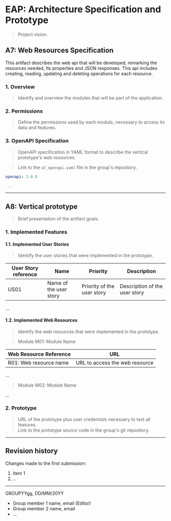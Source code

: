 # EAP: Architecture Specification and Prototype

> Project vision.

## A7: Web Resources Specification

This artifact describes the web api that will be developed, remarking the resources needed, Its properties and JSON responses. This api includes creating, reading, updating and deleting operations for each resource.

### 1. Overview

> Identify and overview the modules that will be part of the application.  

### 2. Permissions

> Define the permissions used by each module, necessary to access its data and features.  

### 3. OpenAPI Specification

> OpenAPI specification in YAML format to describe the vertical prototype's web resources.

> Link to the `a7_openapi.yaml` file in the group's repository.


```yaml
openapi: 3.0.0

...
```

---


## A8: Vertical prototype

> Brief presentation of the artifact goals.

### 1. Implemented Features

#### 1.1. Implemented User Stories

> Identify the user stories that were implemented in the prototype.  

| User Story reference | Name                   | Priority                   | Description                   |
| -------------------- | ---------------------- | -------------------------- | ----------------------------- |
| US01                 | Name of the user story | Priority of the user story | Description of the user story |

...

#### 1.2. Implemented Web Resources

> Identify the web resources that were implemented in the prototype.  

> Module M01: Module Name  

| Web Resource Reference | URL                            |
| ---------------------- | ------------------------------ |
| R01: Web resource name | URL to access the web resource |

...

> Module M02: Module Name  

...

### 2. Prototype

> URL of the prototype plus user credentials necessary to test all features.  
> Link to the prototype source code in the group's git repository.  


---


## Revision history

Changes made to the first submission:
1. Item 1
1. ..

***
GROUPYYgg, DD/MM/20YY
 
* Group member 1 name, email (Editor)
* Group member 2 name, email
* ...